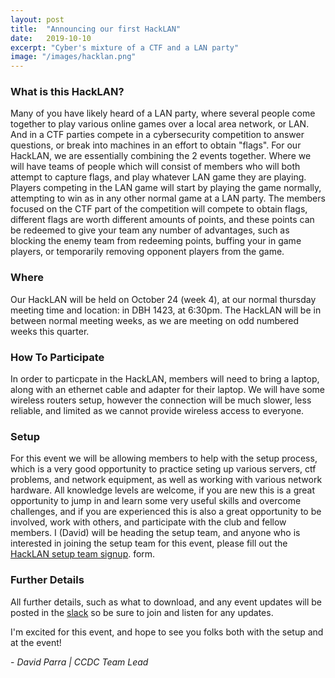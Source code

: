 ```yaml
---
layout: post
title:  "Announcing our first HackLAN"
date:   2019-10-10
excerpt: "Cyber's mixture of a CTF and a LAN party"
image: "/images/hacklan.png"
---
```

### What is this HackLAN?

Many of you have likely heard of a LAN party, where several people come together to play various online games over a local area network, or LAN. And in a CTF parties compete in a cybersecurity competition to answer questions, or break into machines in an effort to obtain "flags". For our HackLAN, we are essentially combining the 2 events together. Where we will have teams of people which will consist of members who will both attempt to capture flags, and play whatever LAN game they are playing. Players competing in the LAN game will start by playing the game normally, attempting to win as in any other normal game at a LAN party. The members focused on the CTF part of the competition will compete to obtain flags, different flags are worth different amounts of points, and these points can be redeemed to give your team any number of advantages, such as blocking the enemy team from redeeming points, buffing your in game players, or temporarily removing opponent players from the game.


### Where

Our HackLAN will be held on October 24 (week 4), at our normal thursday meeting time and location: in DBH 1423, at 6:30pm. The HackLAN will be in between normal meeting weeks, as we are meeting on odd numbered weeks this quarter. 


### How To Participate

In order to particpate in the HackLAN, members will need to bring a laptop, along with an ethernet cable and adapter for their laptop. We will have some wireless routers setup, however the connection will be much slower, less reliable, and limited as we cannot provide wireless access to everyone.


### Setup

For this event we will be allowing members to help with the setup process, which is a very good opportunity to practice seting up various servers, ctf problems, and network equipment, as well as working with various network hardware. All knowledge levels are welcome, if you are new this is a great opportunity to jump in and learn some very useful skills and overcome challenges, and if you are experienced this is also a great opportunity to be involved, work with others, and participate with the club and fellow members. I (David) will be heading the setup team, and anyone who is interested in joining the setup team for this event, please fill out the <a href="https://forms.gle/Bjex2yQ7Exop6tDe9"> HackLAN setup team signup</a>. form. 


### Further Details

All further details, such as what to download, and any event updates will be posted in the <a href="https://ucicyber.slack.com">slack</a> so be sure to join and listen for any updates.

I'm excited for this event, and hope to see you folks both with the setup and at the event!


\- *David Parra \| CCDC Team Lead*
